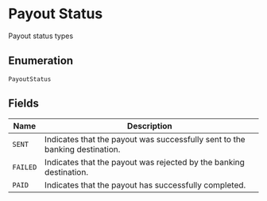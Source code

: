 <!-- Optimized: 2025-10-06 -->
<!-- RPM: 1.6.2.1.1.6.2.1_payout-status_20251006 -->
<!-- Session: E2E RPM DNA Application -->
<!-- AOM: RND (Reggie & Dro) -->
<!-- COI: TECHNOLOGY -->
<!-- RPM: HIGH -->
<!-- ACTION: BUILD -->


# Payout Status

Payout status types

## Enumeration

`PayoutStatus`

## Fields

| Name | Description |
|  --- | --- |
| `SENT` | Indicates that the payout was successfully sent to the banking destination. |
| `FAILED` | Indicates that the payout was rejected by the banking destination. |
| `PAID` | Indicates that the payout has successfully completed. |
